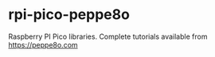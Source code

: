 # rpi-pico-peppe8o
Raspberry PI Pico libraries.
Complete tutorials available from https://peppe8o.com

